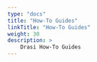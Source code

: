 ```yaml
---
type: "docs"
title: "How-To Guides"
linkTitle: "How-To Guides"
weight: 30
description: >
    Drasi How-To Guides
---
```


